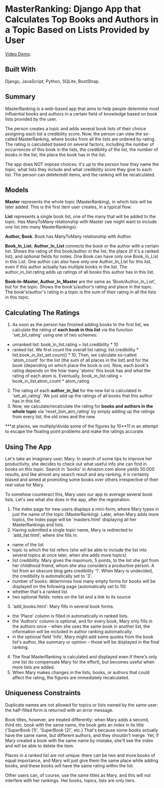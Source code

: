 # MasterRanking: Django App that Calculates Top Books and Authors in a Topic Based on Lists Provided by User

[Video Demo](https://youtu.be/4m2JK5gQPnw).

## Built With

Django, JavaScript, Python, SQLite, BootStrap.

## Summary

MasterRanking is a web-based app that aims to help people determine most influential books and authors in a certain field of knowledge based on book lists provided by the user.

The person creates a topic and adds several book lists of their choice assigning each list a credibility score. Now, the person can view the so-called MasterRanking, where books from all the lists are ordered by rating. The rating is calculated based on several factors, including the number of occurrences of this book in the lists, the credibility of the list, the number of books in the list, the place the book has in the list.

The app does NOT impose choices: it's up to the person how they name the topic, what lists they include and what credibility score they give to each list. The person can delete/edit items, and the ranking will be recalculated.

## Models

**Master** represents the whole topic (MasterRanking), in which lists will be later added. This is the first item user creates, in a typical flow.

**List** represents a single book list, one of the many that will be added to the topic. Has ManyToMany relationship with Master (we might want to include one list into many MasterRankings).

**Author, Book**. Book has ManyToMany relationship with Author.

**Book\_In\_List**, **Author\_In\_List** connects the book or the author with a certain list. Shows the rating of this book/author in the list, the place (if it's a ranked list), and optional fields for notes. One Book can have only one Book\_In\_List in this List. One author can also have only one Author\_In\_List for this list, even if this author actually has multiple books in the list. The author\_in\_list.rating adds up ratings of all books this author has in this list.

**Book-In-Master, Author\_In\_Master** are the same as 'Book/Author\_In\_List', but for the topic. Shows the book's/author's rating and place in the topic. The book's/author's rating in a topic is the sum of their rating in all the lists in this topic.  

## Calculating The Ratings

1. As soon as the person has finished adding books to the first list, we calculate the rating of **each book in this list** via the function 'set\_bil\_rating' using one of two schemes:

  - unranked list: book\_in\_list.rating = list.credibility * 10
  - ranked list. We first count the overall list rating: list.credibility \* list.book\_in\_list\_set.count() \* 10. Then, we calculate so-called 'atom\_count' for the list (the sum of all places in the list) and for the book (depending on which place the book is on). Now, each book's rating depends on the how many 'atoms' this book has and what the rating of each atom is. Eventually, book\_in\_list.rating = book\_in\_list.atom\_count \* atom\_rating

2. The rating of each **author\_in\_list** for the new list is calculated in 'set\_ail\_rating'. We just add up the ratings of all books that this author has in this list.
3. Now, we calculate/recalculate the rating for **books and authors in the whole topic** via 'reset\_bim\_aim\_rating' by simply adding up the ratings from every list, the old ones and the new.

\*\*\*at places, we multiply/divide some of the figures by 10\*\*11 in an attempt to escape the floating point problems and make the ratings accurate.

## Using The App

Let's take an imaginary user, Mary. In search of some tips to improve her productivity, she decides to check out what useful info she can find in books on this topic. Search in 'books' in Amazon.com alone yields 50.000 results, and like almost any search result and any ranking, it is certainly biased and aimed at promoting some books over others irrespective of their real value for Mary.

To somehow counteract this, Mary uses our app to average several book lists. Let's see what she does in the app, after the registration.

1. The index page for new users displays a mini-form, where Mary types in just the name of the topic (MasterRanking). Later, when Mary adds more topics, the index page will be 'masters.html' displaying all her MasterRankings and lists.
2. Having submitted a single topic name, Mary is redirected to 'add\_list.html', where she fills in:

  - name of the list
  - topic to which the list refers (she will be able to include the list into several topics at once later, when she adds more topics)
  - list credibility. Mary gives the maximum, 5 points, to the list she got from her childhood friend, whom she also considers a productive person. A list from an obscure blog gets credibility '1'. When Mary is undecided, the credibility is automatically set to '3'.
  - number of books: determines how many empty forms for books will be displayed on the following page (automatically set to 10)
  - whether that's a ranked list
  - two optional fields: notes on the list and a link to its source

3. 'add\_books.html': Mary fills in several book forms.

  - the 'Place' column is filled in automatically in ranked lists.
  - the 'Authors' column is optional, and for every book, Mary only fills in the authors once – when she uses the same book in another list, the information will be included in author ranking automatically.
  - in the optional field 'Info', Mary might add some quotes from the book list's author, like summary or opinion – those will be displayed in the final ranking.

4. The final MasterRanking is calculated and displayed even if there's only one list (to compensate Mary for the effort), but becomes useful when more lists are added.
5. When Mary makes changes in the lists, books, or authors that could affect the rating, the figures are immediately recalculated.

## Uniqueness Constraints

Duplicate names are not allowed for topics or lists owned by the same user: the half-filled form is returned with an error message.

Book titles, however, are treated differently: when Mary adds a second, third etc. book with the same name, the book gets an index in its title ('SuperBook (1)', 'SuperBook (2)', etc.) That's because some books actually have the same name, but different authors, and they shouldn't merge. Yet, if Mary created a book with the same name by mistake, she'll see the index and will be able to delete the item.

Places in a ranked list are not unique: there can be two and more books of equal importance, and Mary will just give them the same place while adding books, and these books will have the same rating within the list.

Other users can, of course, use the same titles as Mary, and this will not interfere with her rankings. Her books, topics, lists are only hers.